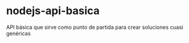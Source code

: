 # nodejs-api-basica
API básica que sirve como punto de partida para crear soluciones cuasi genéricas
